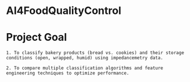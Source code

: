 # AI4FoodQualityControl
 # Project Goal

    1. To classify bakery products (bread vs. cookies) and their storage conditions (open, wrapped, humid) using impedancemetry data.

    2. To compare multiple classification algorithms and feature engineering techniques to optimize performance.

